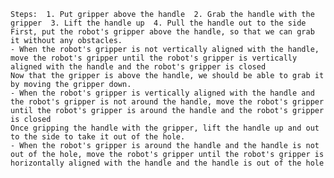 
    Steps:  1. Put gripper above the handle  2. Grab the handle with the gripper  3. Lift the handle up  4. Pull the handle out to the side
    First, put the robot's gripper above the handle, so that we can grab it without any obstacles.
    - When the robot's gripper is not vertically aligned with the handle, move the robot's gripper until the robot's gripper is vertically aligned with the handle and the robot's gripper is closed
    Now that the gripper is above the handle, we should be able to grab it by moving the gripper down.
    - When the robot's gripper is vertically aligned with the handle and the robot's gripper is not around the handle, move the robot's gripper until the robot's gripper is around the handle and the robot's gripper is closed
    Once gripping the handle with the gripper, lift the handle up and out to the side to take it out of the hole.
    - When the robot's gripper is around the handle and the handle is not out of the hole, move the robot's gripper until the robot's gripper is horizontally aligned with the handle and the handle is out of the hole